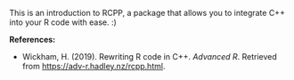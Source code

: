 This is an introduction to RCPP, a package that allows you to integrate C++ into your R code with ease. :)

**References:**

* Wickham, H. (2019). Rewriting R code in C++. *Advanced R*. Retrieved from https://adv-r.hadley.nz/rcpp.html.
